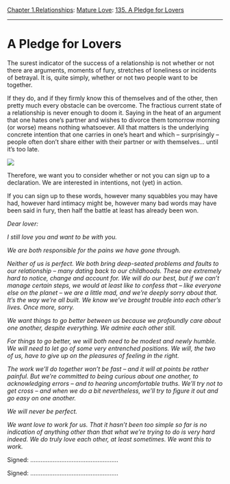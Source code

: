 [Chapter 1.Relationships](https://www.theschooloflife.com/thebookoflife/category/relationships/): [Mature Love](https://www.theschooloflife.com/thebookoflife/category/relationships/mature-love/): [135. A Pledge for Lovers](https://www.theschooloflife.com/thebookoflife/a-pledge-for-lovers/)

* * *

# A Pledge for Lovers

The surest indicator of the success of a relationship is not whether or not there are arguments, moments of fury, stretches of loneliness or incidents of betrayal. It is, quite simply, whether or not two people want to be together.   
  
If they do, and if they firmly know this of themselves and of the other, then pretty much every obstacle can be overcome. The fractious current state of a relationship is never enough to doom it. Saying in the heat of an argument that one hates one’s partner and wishes to divorce them tomorrow morning (or worse) means nothing whatsoever. All that matters is the underlying concrete intention that one carries in one’s heart and which – surprisingly – people often don’t share either with their partner or with themselves… until it’s too late.

![](https://www.theschooloflife.com/thebookoflife/wp-content/uploads/2019/01/marriage-license-1935.jpgLarge.jpg)

Therefore, we want you to consider whether or not you can sign up to a declaration. We are interested in intentions, not (yet) in action.  
  
If you can sign up to these words, however many squabbles you may have had, however hard intimacy might be, however many bad words may have been said in fury, then half the battle at least has already been won.

_Dear lover:_  
  
_I still love you and want to be with you._  
  
_We are both responsible for the pains we have gone through._  
  
_Neither of us is perfect. We both bring deep-seated problems and faults to our relationship – many dating back to our childhoods. These are extremely hard to notice, change and account for. We will do our best, but if we can’t manage certain steps, we would at least like to confess that – like everyone else on the planet – we are a little mad, and we’re deeply sorry about that. It’s the way we’re all built. We know we’ve brought trouble into each other’s lives. Once more, sorry._  
  
_We want things to go better between us because we profoundly care about one another, despite everything. We admire each other still._  
  
_For things to go better, we will both need to be modest and newly humble. We will need to let go of some very entrenched positions. We will, the two of us, have to give up on the pleasures of feeling in the right._  
  
_The work we’ll do together won’t be fast – and it will at points be rather painful. But we’re committed to being curious about one another, to acknowledging errors – and to hearing uncomfortable truths. We’ll try not to get cross – and when we do a bit nevertheless, we’ll try to figure it out and go easy on one another._  
  
_We will never be perfect._  
  
_We want love to work for us. That it hasn’t been too simple so far is no indication of anything other than that what we’re trying to do is very hard indeed. We do truly love each other, at least sometimes. We want this to work._  
  
Signed: ……………………………………………  
  
Signed: ……………………………………………
